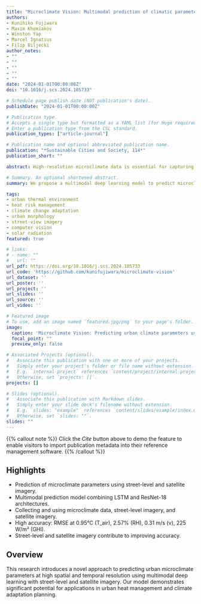 ```yaml
---
title: "Microclimate Vision: Multimodal prediction of climatic parameters using street-level and satellite imagery"
authors:
- Kunihiko Fujiwara
- Maxim Khomiakov
- Winston Yap
- Marcel Ignatius
- Filip Biljecki
author_notes:
- ""
- ""
- ""
- ""
- ""
date: "2024-01-01T00:00:00Z"
doi: "10.1016/j.scs.2024.105733"

# Schedule page publish date (NOT publication's date).
publishDate: "2024-01-01T00:00:00Z"

# Publication type.
# Accepts a single type but formatted as a YAML list (for Hugo requirements).
# Enter a publication type from the CSL standard.
publication_types: ["article-journal"]

# Publication name and optional abbreviated publication name.
publication: "*Sustainable Cities and Society, 114*"
publication_short: ""

abstract: High-resolution microclimate data is essential for capturing spatio-temporal heterogeneity of urban climate and heat health management. However, previous studies have relied on dense measurements that require significant costs for equipment, or on physical simulations demanding intensive computational loads. As a potential alternative to these methods, we propose a multimodal deep learning model to predict microclimate at a high spatial and temporal resolution based on street-level and satellite imagery. This model consists of LSTM and ResNet-18 architectures, and predicts air temperature (T_air), relative humidity (RH), wind speed (ν), and global horizontal irradiance (GHI). For our study area situated at a university campus in Singapore, we collected microclimate data, street-level and satellite imagery. We conducted extensive experiments with our collected dataset to showcase our model's predictive capabilities and its practical use in generating high-resolution microclimate maps. Our model reported RMSE at 0.95°C for T_air, 2.57% for RH, 0.31 m/s for ν, and 225 W/m² for GHI. Furthermore, we observed a contribution of imagery inputs to higher accuracy by comparing models with and without such inputs. We identified hot spots at a high spatio-temporal resolution, indicating its application for issuing real-time heat alerts. Our models are released openly at the microclimate-vision GitHub repository (https://github.com/kunifujiwara/microclimate-vision).

# Summary. An optional shortened abstract.
summary: We propose a multimodal deep learning model to predict microclimate parameters using street-level and satellite imagery, achieving high accuracy for air temperature, relative humidity, wind speed, and solar radiation.

tags:
- urban thermal environment
- heat risk management
- climate change adaptation
- urban morphology
- street-view imagery
- computer vision
- solar radiation
featured: true

# links:
# - name: ""
#   url: ""
url_pdf: https://doi.org/10.1016/j.scs.2024.105733
url_code: 'https://github.com/kunifujiwara/microclimate-vision'
url_dataset: ''
url_poster: ''
url_project: ''
url_slides: ''
url_source: ''
url_video: ''

# Featured image
# To use, add an image named `featured.jpg/png` to your page's folder. 
image:
  caption: 'Microclimate Vision: Predicting urban climate parameters using imagery'
  focal_point: ""
  preview_only: false

# Associated Projects (optional).
#   Associate this publication with one or more of your projects.
#   Simply enter your project's folder or file name without extension.
#   E.g. `internal-project` references `content/project/internal-project/index.md`.
#   Otherwise, set `projects: []`.
projects: []

# Slides (optional).
#   Associate this publication with Markdown slides.
#   Simply enter your slide deck's filename without extension.
#   E.g. `slides: "example"` references `content/slides/example/index.md`.
#   Otherwise, set `slides: ""`.
slides: ""
---
```


{{% callout note %}}
Click the *Cite* button above to demo the feature to enable visitors to import publication metadata into their reference management software.
{{% /callout %}}

## Highlights

- Prediction of microclimate parameters using street-level and satellite imagery.
- Multimodal prediction model combining LSTM and ResNet-18 architectures.
- Collecting and using microclimate data, street-level imagery, and satellite imagery.
- High accuracy: RMSE at 0.95°C (T_air), 2.57% (RH), 0.31 m/s (ν), 225 W/m² (GHI).
- Street-level and satellite imagery contribute to improving accuracy.

## Overview

This research introduces a novel approach to predicting urban microclimate parameters at high spatial and temporal resolution using multimodal deep learning with street-level and satellite imagery. Our model demonstrates significant potential for applications in urban heat management and climate adaptation planning.
